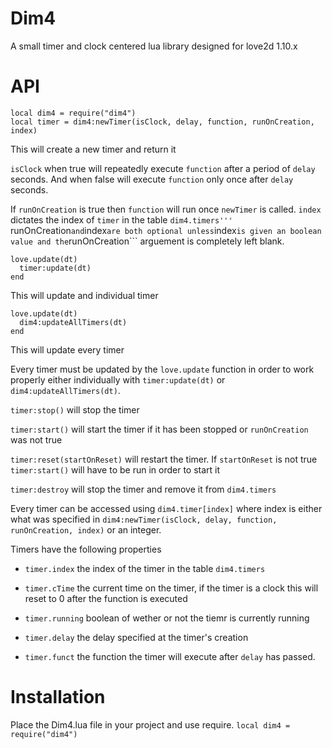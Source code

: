 # Dim4
A small timer and clock centered lua library designed for love2d 1.10.x

# API

```
local dim4 = require("dim4")
local timer = dim4:newTimer(isClock, delay, function, runOnCreation, index)
``` 

This will create a new timer and return it

```isClock``` when true will repeatedly execute ```function``` after a period of ```delay``` seconds. And when false will execute ```function``` only once after ```delay``` seconds.

If ```runOnCreation``` is true then ```function``` will run once ```newTimer``` is called. ```index``` dictates the index of ```timer``` in the table ```dim4.timers''' 
```runOnCreation``` and ```index``` are both optional unless ```index``` is given an boolean value and the ```runOnCreation``` arguement is completely left blank.

``` 
love.update(dt)
  timer:update(dt)
end
```
This will update and individual timer

``` 
love.update(dt)
  dim4:updateAllTimers(dt)
end
```
This will update every timer

Every timer must be updated by the ```love.update``` function in order to work properly either individually with ```timer:update(dt)``` or ```dim4:updateAllTimers(dt)```.

```timer:stop()``` will stop the timer

```timer:start()``` will start the timer if it has been stopped or ```runOnCreation``` was not true

```timer:reset(startOnReset)``` will restart the timer. If ```startOnReset``` is not true ```timer:start()``` will have to be run in order to start it

```timer:destroy``` will stop the timer and remove it from ```dim4.timers```

Every timer can be accessed using ```dim4.timer[index]``` where index is either what was specified in ```dim4:newTimer(isClock, delay, function, runOnCreation, index)``` or an integer.

Timers have the following properties

* ```timer.index``` the index of the timer in the table ```dim4.timers```

* ```timer.cTime``` the current time on the timer, if the timer is a clock this will reset to 0 after the function is executed

* ```timer.running``` boolean of wether or not the tiemr is currently running

* ```timer.delay``` the delay specified at the timer's creation

* ```timer.funct``` the function the timer will execute after ```delay``` has passed.

# Installation
Place the Dim4.lua file in your project and use require.
```local dim4 = require("dim4")```

